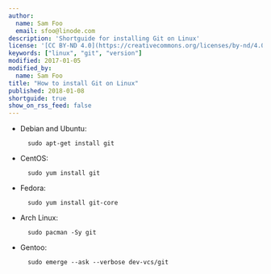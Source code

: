 ```yaml
---
author:
  name: Sam Foo
  email: sfoo@linode.com
description: 'Shortguide for installing Git on Linux'
license: '[CC BY-ND 4.0](https://creativecommons.org/licenses/by-nd/4.0)'
keywords: ["linux", "git", "version"]
modified: 2017-01-05
modified_by:
  name: Sam Foo
title: "How to install Git on Linux"
published: 2018-01-08
shortguide: true
show_on_rss_feed: false
---
```


- Debian and Ubuntu:

        sudo apt-get install git

- CentOS:

        sudo yum install git

- Fedora:

        sudo yum install git-core

- Arch Linux:

        sudo pacman -Sy git

- Gentoo:

        sudo emerge --ask --verbose dev-vcs/git
